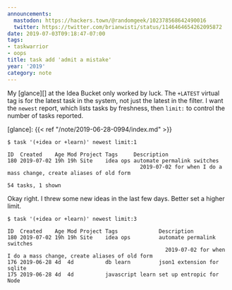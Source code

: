 ```yaml
---
announcements:
  mastodon: https://hackers.town/@randomgeek/102378568642490016
  twitter: https://twitter.com/brianwisti/status/1146464654262095872
date: 2019-07-03T09:18:47-07:00
tags:
- taskwarrior
- oops
title: task add 'admit a mistake'
year: '2019'
category: note
---
```


My [glance][] at the Idea Bucket only worked by luck. The `+LATEST` virtual tag
is for the latest task in the system, not just the latest in the filter. I want
the `newest` report, which lists tasks by freshness, then `limit:` to control
the number of tasks reported.

[glance]: {{< ref "/note/2019-06-28-0994/index.md" >}}

```
$ task '(+idea or +learn)' newest limit:1

ID  Created    Age Mod Project Tags     Description
180 2019-07-02 19h 19h Site    idea ops automate permalink switches
                                          2019-07-02 for when I do a mass change, create aliases of old form

54 tasks, 1 shown
```

Okay right. I threw some new ideas in the last few days. Better set a higher
limit.

```
$ task '(+idea or +learn)' newest limit:3

ID  Created    Age Mod Project Tags             Description
180 2019-07-02 19h 19h Site    idea ops         automate permalink switches
                                                  2019-07-02 for when I do a mass change, create aliases of old form
176 2019-06-28 4d  4d          db learn         json1 extension for sqlite
175 2019-06-28 4d  4d          javascript learn set up entropic for Node
```
